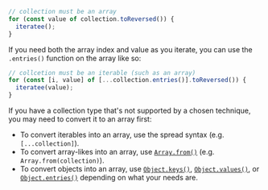 ```javascript
// collection must be an array
for (const value of collection.toReversed()) {
  iteratee();
}
```

If you need both the array index and value as you iterate, you can use the `.entries()` function on the array like so:

```javascript
// collcetion must be an iterable (such as an array)
for (const [i, value] of [...collection.entries()].toReversed()) {
  iteratee(value);
}
```

If you have a collection type that's not supported by a chosen technique, you may need to convert it to an array first:
* To convert iterables into an array, use the spread syntax (e.g. `[...collection]`).
* To convert array-likes into an array, use [`Array.from()`](https://developer.mozilla.org/en-US/docs/Web/JavaScript/Reference/Global_Objects/Array/from) (e.g. `Array.from(collection)`).
* To convert objects into an array, use [`Object.keys()`](https://developer.mozilla.org/en-US/docs/Web/JavaScript/Reference/Global_Objects/Object/keys), [`Object.values()`](https://developer.mozilla.org/en-US/docs/Web/JavaScript/Reference/Global_Objects/Object/values), or [`Object.entries()`](https://developer.mozilla.org/en-US/docs/Web/JavaScript/Reference/Global_Objects/Object/entries) depending on what your needs are.